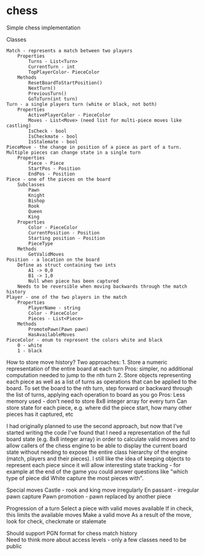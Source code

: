chess
=====

Simple chess implementation

Classes

	Match - represents a match between two players 
		Properties
			Turns - List<Turn>
			CurrentTurn - int
			TopPlayerColor- PieceColor 
		Methods 
			ResetBoardToStartPosition()
			NextTurn()
			PreviousTurn()
			GoToTurn(int turn)
	Turn - a single players turn (white or black, not both) 
		Properties
			ActivePlayerColor - PieceColor 
			Moves - List<Move> (need list for multi-piece moves like castling) 
			IsCheck - bool
			IsCheckmate - bool
			IsStalemate - bool 
	PieceMove - the change in position of a piece as part of a turn. Multiple pieces can change state in a single turn
		Properties
			Piece - Piece
			StartPos - Position 
			EndPos - Position
	Piece - one of the pieces on the board
		Subclasses 
			Pawn
			Knight
			Bishop
			Rook
			Queen
			King
		Properties
			Color - PieceColor 
			CurrentPosition - Position
			Starting position - Position
			PieceType
		Methods
			GetValidMoves
	Position - a location on the board
		Define as struct containing two ints
			A1 -> 0,0
			B1 -> 1,0
			Null when piece has been captured 
		Needs to be reversible when moving backwards through the match history 
	Player - one of the two players in the match 
		Properties
			PlayerName - string
			Color - PieceColor 
			Pieces - List<Piece>
		Methods
			PromotePawn(Pawn pawn)
			HasAvailableMoves
	PieceColor - enum to represent the colors white and black
		0 - white
		1 - black

How to store move history? Two approaches:
	1. Store a numeric representation of the entire board at each turn
		Pros: simpler, no additional computation needed to jump to the nth turn
	2. Store objects representing each piece as well as a list of turns as operations that can be applied to the board. To set the board to the nth turn, step forward or backward through the list of turns, applying each operation to board as you go
		Pros: 
			Less memory used - don't need to store 8x8 integer array for every turn
			Can store state for each piece, e.g. where did the piece start, how many other pieces has it captured, etc
			
I had originally planned to use the second approach, but now that I've started writing the code I've found that I need a representation of the full board state (e.g. 8x8 integer array) in order to calculate valid moves and to allow callers of the chess engine to be able to display the current board state without needing to expose the entire class hierarchy of the engine (match, players and their pieces). I still like the idea of keeping objects to represent each piece since it will allow interesting state tracking - for example at the end of the game you could answer questions like "which type of piece did White capture the most pieces with". 

Special moves
	Castle - rook and king move irregularly 
	En passant - irregular pawn capture
	Pawn promotion - pawn replaced by another piece 


Progression of a turn
	Select a piece with valid moves available
		If in check, this limits the available moves
	Make a valid move
	As a result of the move, look for check, checkmate or stalemate 

Should support PGN format for chess match history  
Need to think more about access levels - only a few classes need to be public

